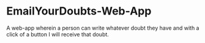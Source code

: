 # EmailYourDoubts-Web-App
A web-app wherein a person can write whatever doubt they have and with a click of a button I will receive that doubt.
